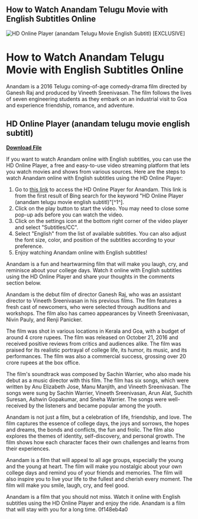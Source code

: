 ## How to Watch Anandam Telugu Movie with English Subtitles Online

 
![HD Online Player (anandam Telugu Movie English Subtitl) \[EXCLUSIVE\]](https://encrypted-tbn2.gstatic.com/images?q=tbn:ANd9GcRN7eiHVMXtefHR3JegAfwQvKNAskV-oTL83OdIR7sSxw9RlyPLjgE9CmY)

 
# How to Watch Anandam Telugu Movie with English Subtitles Online
 
Anandam is a 2016 Telugu coming-of-age comedy-drama film directed by Ganesh Raj and produced by Vineeth Sreenivasan. The film follows the lives of seven engineering students as they embark on an industrial visit to Goa and experience friendship, romance, and adventure.
 
## HD Online Player (anandam telugu movie english subtitl)


[**Download File**](https://www.google.com/url?q=https%3A%2F%2Fbytlly.com%2F2tKvoC&sa=D&sntz=1&usg=AOvVaw30XFc7uYsgqoP3_XyK3FWC)

 
If you want to watch Anandam online with English subtitles, you can use the HD Online Player, a free and easy-to-use video streaming platform that lets you watch movies and shows from various sources. Here are the steps to watch Anandam online with English subtitles using the HD Online Player:
 
1. Go to [this link](https://www.youtube.com/watch?v=8Wft2fa3gp8) to access the HD Online Player for Anandam. This link is from the first result of Bing search for the keyword "HD Online Player (anandam telugu movie english subtitl)"[^1^].
2. Click on the play button to start the video. You may need to close some pop-up ads before you can watch the video.
3. Click on the settings icon at the bottom right corner of the video player and select "Subtitles/CC".
4. Select "English" from the list of available subtitles. You can also adjust the font size, color, and position of the subtitles according to your preference.
5. Enjoy watching Anandam online with English subtitles!

Anandam is a fun and heartwarming film that will make you laugh, cry, and reminisce about your college days. Watch it online with English subtitles using the HD Online Player and share your thoughts in the comments section below.
  
Anandam is the debut film of director Ganesh Raj, who was an assistant director to Vineeth Sreenivasan in his previous films. The film features a fresh cast of newcomers, who were selected through auditions and workshops. The film also has cameo appearances by Vineeth Sreenivasan, Nivin Pauly, and Renji Panicker.
 
The film was shot in various locations in Kerala and Goa, with a budget of around 4 crore rupees. The film was released on October 21, 2016 and received positive reviews from critics and audiences alike. The film was praised for its realistic portrayal of college life, its humor, its music, and its performances. The film was also a commercial success, grossing over 20 crore rupees at the box office.
 
The film's soundtrack was composed by Sachin Warrier, who also made his debut as a music director with this film. The film has six songs, which were written by Anu Elizabeth Jose, Manu Manjith, and Vineeth Sreenivasan. The songs were sung by Sachin Warrier, Vineeth Sreenivasan, Arun Alat, Suchith Suresan, Ashwin Gopakumar, and Sneha Warrier. The songs were well-received by the listeners and became popular among the youth.
  
Anandam is not just a film, but a celebration of life, friendship, and love. The film captures the essence of college days, the joys and sorrows, the hopes and dreams, the bonds and conflicts, the fun and frolic. The film also explores the themes of identity, self-discovery, and personal growth. The film shows how each character faces their own challenges and learns from their experiences.
 
Anandam is a film that will appeal to all age groups, especially the young and the young at heart. The film will make you nostalgic about your own college days and remind you of your friends and memories. The film will also inspire you to live your life to the fullest and cherish every moment. The film will make you smile, laugh, cry, and feel good.
 
Anandam is a film that you should not miss. Watch it online with English subtitles using the HD Online Player and enjoy the ride. Anandam is a film that will stay with you for a long time.
 0f148eb4a0
